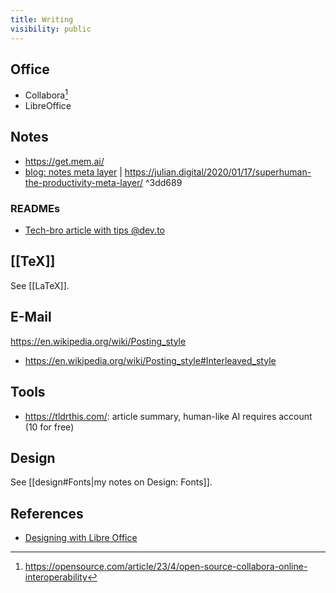 ```yaml
---
title: Writing
visibility: public
---
```

## Office

- Collabora[^collabora-interoperability]
- LibreOffice


## Notes

- <https://get.mem.ai/>
- [blog: notes meta layer](https://julian.digital/2020/09/04/a-meta-layer-for-notes/) | <https://julian.digital/2020/01/17/superhuman-the-productivity-meta-layer/> ^3dd689


### READMEs

- [Tech-bro article with tips @dev.to](https://dev.to/quine/5-pro-tips-for-an-unbeatable-readme-143i)


## [[TeX]]

See [[LaTeX]].


## E-Mail

<https://en.wikipedia.org/wiki/Posting_style>

- <https://en.wikipedia.org/wiki/Posting_style#Interleaved_style>


## Tools

- <https://tldrthis.com/>: article summary, human-like AI requires account (10 for free)


## Design

See [[design#Fonts|my notes on Design: Fonts]].


## References

- [Designing with Libre Office](https://designingwithlibreoffice.com/)

[^collabora-interoperability]: <https://opensource.com/article/23/4/open-source-collabora-online-interoperability>